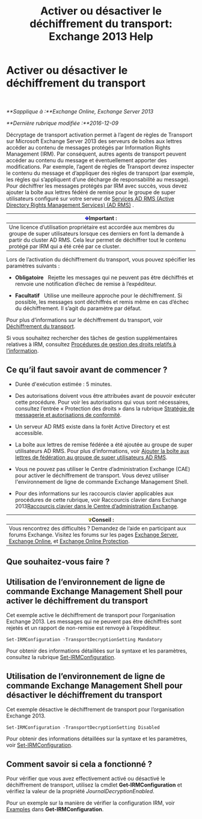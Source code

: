 ﻿---
title: 'Activer ou désactiver le déchiffrement du transport: Exchange 2013 Help'
TOCTitle: Activer ou désactiver le déchiffrement du transport
ms:assetid: 4663f54e-dd0a-4a42-983e-8765e2adc412
ms:mtpsurl: https://technet.microsoft.com/fr-fr/library/Dd638126(v=EXCHG.150)
ms:contentKeyID: 50478021
ms.date: 05/23/2018
mtps_version: v=EXCHG.150
ms.translationtype: MT
---

# Activer ou désactiver le déchiffrement du transport

 

_**Sapplique à :**Exchange Online, Exchange Server 2013_

_**Dernière rubrique modifiée :**2016-12-09_

Décryptage de transport activation permet à l’agent de règles de Transport sur Microsoft Exchange Server 2013 des serveurs de boîtes aux lettres accéder au contenu de messages protégés par Information Rights Management (IRM). Par conséquent, autres agents de transport peuvent accéder au contenu du message et éventuellement apporter des modifications. Par exemple, l’agent de règles de Transport devrez inspecter le contenu du message et d’appliquer des règles de transport (par exemple, les règles qui s’appliquent d’une décharge de responsabilité au message). Pour déchiffrer les messages protégés par IRM avec succès, vous devez ajouter la boîte aux lettres fédéré de remise pour le groupe de super utilisateurs configuré sur votre serveur de [Services AD RMS (Active Directory Rights Management Services) (AD RMS)](https://technet.microsoft.com/en-us/library/hh831364.aspx) .

<table>
<thead>
<tr class="header">
<th><img src="images/JJ159813.important(EXCHG.150).gif" title="Important" alt="Important" />Important :</th>
</tr>
</thead>
<tbody>
<tr class="odd">
<td>Une licence d’utilisation propriétaire est accordée aux membres du groupe de super utilisateurs lorsque ces derniers en font la demande à partir du cluster AD RMS. Cela leur permet de déchiffrer tout le contenu protégé par IRM qui a été créé par ce cluster.</td>
</tr>
</tbody>
</table>


Lors de l’activation du déchiffrement du transport, vous pouvez spécifier les paramètres suivants :

  - **Obligatoire**   Rejette les messages qui ne peuvent pas être déchiffrés et renvoie une notification d’échec de remise à l’expéditeur.

  - **Facultatif**   Utilise une meilleure approche pour le déchiffrement. Si possible, les messages sont déchiffrés et remis même en cas d’échec du déchiffrement. Il s’agit du paramètre par défaut.

Pour plus d’informations sur le déchiffrement du transport, voir [Déchiffrement du transport](transport-decryption-exchange-2013-help.md).

Si vous souhaitez rechercher des tâches de gestion supplémentaires relatives à IRM, consultez [Procédures de gestion des droits relatifs à l’information](information-rights-management-procedures-exchange-2013-help.md).

## Ce qu’il faut savoir avant de commencer ?

  - Durée d'exécution estimée : 5 minutes.

  - Des autorisations doivent vous être attribuées avant de pouvoir exécuter cette procédure. Pour voir les autorisations qui vous sont nécessaires, consultez l’entrée « Protection des droits » dans la rubrique [Stratégie de messagerie et autorisations de conformité](messaging-policy-and-compliance-permissions-exchange-2013-help.md).

  - Un serveur AD RMS existe dans la forêt Active Directory et est accessible.

  - La boîte aux lettres de remise fédérée a été ajoutée au groupe de super utilisateurs AD RMS. Pour plus d’informations, voir [Ajouter la boîte aux lettres de fédération au groupe de super utilisateurs AD RMS](add-the-federation-mailbox-to-the-ad-rms-super-users-group-exchange-2013-help.md).

  - Vous ne pouvez pas utiliser le Centre d’administration Exchange (CAE) pour activer le déchiffrement de transport. Vous devez utiliser l'environnement de ligne de commande Exchange Management Shell.

  - Pour des informations sur les raccourcis clavier applicables aux procédures de cette rubrique, voir Raccourcis clavier dans Exchange 2013[Raccourcis clavier dans le Centre d’administration Exchange](keyboard-shortcuts-in-the-exchange-admin-center-exchange-online-protection-help.md).

<table>
<thead>
<tr class="header">
<th><img src="images/Bb125224.tip(EXCHG.150).gif" title="Conseil" alt="Conseil" />Conseil :</th>
</tr>
</thead>
<tbody>
<tr class="odd">
<td>Vous rencontrez des difficultés ? Demandez de l’aide en participant aux forums Exchange. Visitez les forums sur les pages <a href="https://go.microsoft.com/fwlink/p/?linkid=60612">Exchange Server</a>, <a href="https://go.microsoft.com/fwlink/p/?linkid=267542">Exchange Online</a>, et <a href="https://go.microsoft.com/fwlink/p/?linkid=285351">Exchange Online Protection</a>.</td>
</tr>
</tbody>
</table>


## Que souhaitez-vous faire ?

## Utilisation de l’environnement de ligne de commande Exchange Management Shell pour activer le déchiffrement du transport

Cet exemple active le déchiffrement de transport pour l’organisation Exchange 2013. Les messages qui ne peuvent pas être déchiffrés sont rejetés et un rapport de non-remise est renvoyé à l’expéditeur.

    Set-IRMConfiguration -TransportDecryptionSetting Mandatory

Pour obtenir des informations détaillées sur la syntaxe et les paramètres, consultez la rubrique [Set-IRMConfiguration](https://technet.microsoft.com/fr-fr/library/dd979792\(v=exchg.150\)).

## Utilisation de l’environnement de ligne de commande Exchange Management Shell pour désactiver le déchiffrement du transport

Cet exemple désactive le déchiffrement de transport pour l’organisation Exchange 2013.

    Set-IRMConfiguration -TransportDecryptionSetting Disabled

Pour obtenir des informations détaillées sur la syntaxe et les paramètres, voir [Set-IRMConfiguration](https://technet.microsoft.com/fr-fr/library/dd979792\(v=exchg.150\)).

## Comment savoir si cela a fonctionné ?

Pour vérifier que vous avez effectivement activé ou désactivé le déchiffrement de transport, utilisez la cmdlet **Get-IRMConfiguration** et vérifiez la valeur de la propriété *JournalDecryptionEnabled*.

Pour un exemple sur la manière de vérifier la configuration IRM, voir [Examples](https://technet.microsoft.com/fr-fr/e1821219-fe18-4642-a9c2-58eb0aadd61a\(exchg.150\)#examples) dans **Get-IRMConfiguration**.

